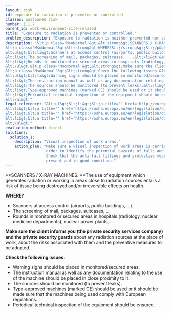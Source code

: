 ```yaml
---
layout: risk
id: exposure-to-radiation-is-prevented-or-controlled
classes: postponed risk
number: 1.1.7
parent_id: work-environment-site-related
title: "Exposure to radiation is prevented or controlled."
problem_description: "Exposure to radiation is neither prevented nor controlled."
description: "&lt;p class='MsoNormal'&gt;&lt;strong&gt;SCANNERS / X-RAY MACHINES. &lt;/strong&gt;The use of equipment which generates radiation or working in areas close to radiation sources entails a risk of tissue being destroyed and/or irreversible effects on health.&lt;/p&gt;&amp;#13;
&lt;p class='MsoNormal'&gt;&lt;strong&gt;WHERE?&lt;/strong&gt;&lt;/p&gt;&amp;#13;
&lt;ul&gt;&lt;li&gt;Scanners at access control (airports, public buildings, ...).&lt;/li&gt;&amp;#13;
&lt;li&gt;The screening of mail, packages, suitcases, ...&lt;/li&gt;&amp;#13;
&lt;li&gt;Rounds in monitored or secured areas in hospitals (radiology, nuclear medicine departments), nuclear power plants, ...&lt;/li&gt;&amp;#13;
&lt;/ul&gt;&lt;p class='MsoNormal'&gt;&lt;strong&gt;Make sure the client informs you (the private security services company) and the private security guards&lt;/strong&gt; about any radiation sources at the place of work, about the risks associated with them and the preventive measures to be adopted.&lt;/p&gt;&amp;#13;
&lt;p class='MsoNormal'&gt;&lt;strong&gt;Check the following issues:&lt;/strong&gt;&lt;/p&gt;&amp;#13;
&lt;ul&gt;&lt;li&gt;Warning signs should be placed in monitored/secured areas.&lt;/li&gt;&amp;#13;
&lt;li&gt;The instruction manual as well as any documentation relating to the use of the machine should be placed in close proximity to it.&lt;/li&gt;&amp;#13;
&lt;li&gt;The sources should be monitored (to prevent leaks).&lt;/li&gt;&amp;#13;
&lt;li&gt;Type-approved machines (marked CE) should be used or it should be made sure that the machines being used comply with European regulations.&lt;/li&gt;&amp;#13;
&lt;li&gt;Periodical technical inspection of the equipment should be ensured.&lt;/li&gt;&amp;#13;
&lt;/ul&gt;"
legal_reference: "&lt;ul&gt;&lt;li&gt;&lt;a title='' href='http://europa.eu/legislation_summaries/employment_and_social_policy/health_hygiene_safety_at_work/c11113_en.htm' rel='nofollow' target='_blank'&gt;89/391/CEE Implementing measures to improve the health and safety of workers (framework directive).&lt;/a&gt;&lt;/li&gt;&amp;#13;
&lt;li&gt;&lt;a title='' href='https://osha.europa.eu/en/legislation/directives/workplaces-equipment-signs-personal-protective-equipment/osh-directives/2' rel='nofollow' target='_blank'&gt;89/654/EEC Directive on the minimum safety and health requirements for the workplace&lt;/a&gt;.&lt;/li&gt;&amp;#13;
&lt;li&gt;&lt;a title='' href='https://osha.europa.eu/en/legislation/directives/exposure-to-physical-hazards/osh-directives/73' rel='nofollow' target='_blank'&gt;96/29/Euratom Directive on ionizing radiation.&lt;/a&gt;&lt;/li&gt;&amp;#13;
&lt;li&gt;&lt;a title='' href='https://osha.europa.eu/en/legislation/directives/exposure-to-physical-hazards/osh-directives/directive-2004-40-ec-of-the-european-parliament-and-of-the-council' rel='nofollow' target='_blank'&gt;2004/40/EC Directive on electromagnetic fields and waves.&lt;/a&gt;&lt;/li&gt;&amp;#13;
&lt;/ul&gt;"
evaluation_method: direct
solutions:
  solution_1:
    description: "Visual inspection of work areas."
    action_plan: "Make sure a visual inspection of work areas is carried out in
                  order to identify the potential hazards of falls and slips.
                  Check that the anti-fall fittings and protective measures are
                  present and in good condition."
---
```

**SCANNERS / X-RAY MACHINES. **The use of equipment which generates radiation or working in areas close to radiation sources entails a risk of tissue being destroyed and/or irreversible effects on health.

**WHERE?**

  * Scanners at access control (airports, public buildings, ...).
  * The screening of mail, packages, suitcases, ...
  * Rounds in monitored or secured areas in hospitals (radiology, nuclear medicine departments), nuclear power plants, ...

**Make sure the client informs you (the private security services company) and the private security guards** about any radiation sources at the place of work, about the risks associated with them and the preventive measures to be adopted.

**Check the following issues:**

  * Warning signs should be placed in monitored/secured areas.
  * The instruction manual as well as any documentation relating to the use of the machine should be placed in close proximity to it.
  * The sources should be monitored (to prevent leaks).
  * Type-approved machines (marked CE) should be used or it should be made sure that the machines being used comply with European regulations.
  * Periodical technical inspection of the equipment should be ensured.


